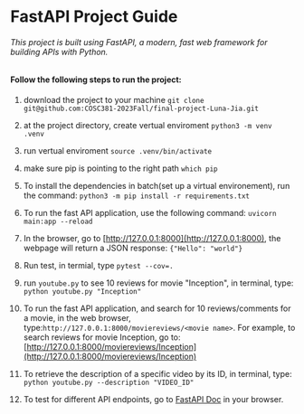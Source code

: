 # FastAPI Project Guide

###### This project is built using FastAPI, a modern, fast web framework for building APIs with Python.

#### Follow the following steps to run the project:

1. download the project to your machine
`git clone git@github.com:COSC381-2023Fall/final-project-Luna-Jia.git`

2. at the project directory, create vertual enviroment
`python3 -m venv .venv`

3. run vertual enviroment
`source .venv/bin/activate`

4. make sure pip is pointing to the right path
`which pip`

5. To install the dependencies in batch(set up a virtual environement), run the command:
	`python3 -m pip install -r requirements.txt`

6. To run the fast API application, use the following command:
`uvicorn main:app --reload`

7. In the browser, go to [http://127.0.0.1:8000](http://127.0.0.1:8000), the webpage will return a JSON response:
 `{"Hello": "world"}`

8. Run test, in termial, type `pytest --cov=.`

9. run `youtube.py` to see 10 reviews for movie "Inception", in terminal, type:
`python youtube.py "Inception"`

10. To run the fast API application, and search for 10 reviews/comments for a movie, in the web browser, type:`http://127.0.0.1:8000/moviereviews/<movie name>`. For example, to search reviews for movie Inception, go to: 
[http://127.0.0.1:8000/moviereviews/Inception](http://127.0.0.1:8000/moviereviews/Inception)

11. To retrieve the description of a specific video by its ID, in terminal, type:
`python youtube.py --description "VIDEO_ID"`

12. To test for different API endpoints, go to [FastAPI Doc](http://127.0.0.1:8000/docs) in your browser.


